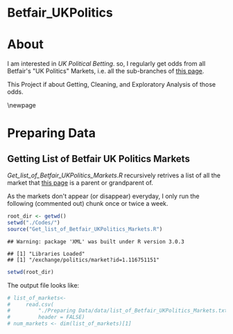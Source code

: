 # Betfair_UKPolitics

# About

I am interested in *UK Political Betting*. so, I regularly get odds from all Betfair's "UK Politics" Markets, i.e. all the sub-branches of [this page](http://www.betfair.com/exchange/?nodeId=MENU:2707982).

This Project if about Getting, Cleaning, and Exploratory Analysis of those odds.

\newpage  

# Preparing Data

## Getting List of Betfair UK Politics Markets

*Get_list_of_Betfair_UKPolitics_Markets.R* recursively retrives a list of all the market that [this page](http://www.betfair.com/exchange/?nodeId=MENU:2707982) is a parent or grandparent of.

As the markets don't appear (or disappear) everyday, I only run the following (commented out) chunk once or twice a week. 


```r
root_dir <- getwd()
setwd("./Codes/")
source("Get_list_of_Betfair_UKPolitics_Markets.R")
```

```
## Warning: package 'XML' was built under R version 3.0.3
```

```
## [1] "Libraries Loaded"
## [1] "/exchange/politics/market?id=1.116751151"
```

```r
setwd(root_dir)
```

The output file looks like:

```r
# list_of_markets<- 
#     read.csv(
#         "./Preparing Data/data/list_of_Betfair_UKPolitics_Markets.txt",
#         header = FALSE)
# num_markets <- dim(list_of_markets)[1]
```



